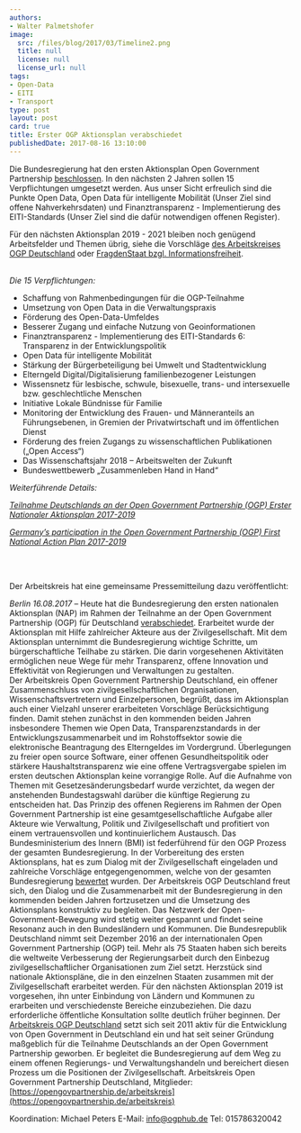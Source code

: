 ```yaml
---
authors:
- Walter Palmetshofer
image:
  src: /files/blog/2017/03/Timeline2.png
  title: null
  license: null
  license_url: null
tags:
- Open-Data
- EITI
- Transport
type: post
layout: post
card: true
title: Erster OGP Aktionsplan verabschiedet
publishedDate: 2017-08-16 13:10:00
---
```


Die Bundesregierung hat den ersten Aktionsplan Open Government Partnership [beschlossen](http://www.bmi.bund.de/SharedDocs/Pressemitteilungen/DE/2017/08/ogp-aktionsplan.html).
In den nächsten 2 Jahren sollen 15 Verpflichtungen umgesetzt werden. Aus unser Sicht erfreulich sind die Punkte Open Data, 
Open Data für intelligente Mobilität (Unser Ziel sind offene Nahverkehrsdaten) und Finanztransparenz - Implementierung des EITI-Standards (Unser Ziel sind die dafür notwendigen offenen Register).

Für den nächsten Aktionsplan 2019 - 2021 bleiben noch genügend Arbeitsfelder und Themen übrig, siehe die Vorschläge [des Arbeitskreises OGP Deutschland](https://opengovpartnership.de/files/2017/05/170323_Zivilgesellschaftliche_Empfehlungen_NAP_OGP.pdf) oder [FragdenStaat bzgl. Informationsfreiheit](http://blog.fragdenstaat.de/2017/ogp-ifg/).

<br><i>
Die 15 Verpflichtungen:</i>

 - Schaffung von Rahmenbedingungen für die OGP-Teilnahme 
 - Umsetzung von Open Data in die Verwaltungspraxis
 - Förderung des Open-Data-Umfeldes
 - Besserer Zugang und einfache Nutzung von Geoinformationen
 - Finanztransparenz - Implementierung des EITI-Standards  6: Transparenz in der Entwicklungspolitik 
 - Open Data für intelligente Mobilität 
 - Stärkung der Bürgerbeteiligung bei Umwelt und Stadtentwicklung
 - Elterngeld Digital/Digitalisierung familienbezogener Leistungen 
 - Wissensnetz für lesbische, schwule, bisexuelle, trans- und intersexuelle bzw. geschlechtliche Menschen 
 - Initiative Lokale Bündnisse für Familie 
 - Monitoring der Entwicklung des Frauen- und Männeranteils an Führungsebenen, in Gremien der Privatwirtschaft und im öffentlichen Dienst 
 - Förderung des freien Zugangs zu wissenschaftlichen Publikationen („Open Access“) 
 - Das Wissenschaftsjahr 2018 – Arbeitswelten der Zukunft
 - Bundeswettbewerb „Zusammenleben Hand in Hand“ 


<i>Weiterführende Details:</i>

<i>[Teilnahme Deutschlands an der Open Government Partnership (OGP) Erster Nationaler Aktionsplan 2017-2019]( https://www.bmi.bund.de/SharedDocs/Downloads/DE/Themen/ModerneVerwaltung-OeffentlicherDienst/OpenGovernment/ogp-aktionsplan.pdf?__blob=publicationFile)</i>

<i>[Germany’s participation in the Open Government Partnership (OGP) First National Action Plan 2017-2019](http://www.bmi.bund.de/SharedDocs/Downloads/EN/Broschueren/2017/ogp-aktionsplan-en.pdf?__blob=publicationFile)</i>

<br>
<br>

Der Arbeitskreis hat eine gemeinsame Pressemitteilung dazu veröffentlicht:

<i>Berlin 16.08.2017</i> – Heute hat die Bundesregierung den ersten nationalen Aktionsplan (NAP) im Rahmen der Teilnahme an der Open Government Partnership (OGP) für Deutschland [verabschiedet](http://www.bmi.bund.de/SharedDocs/Pressemitteilungen/DE/2017/08/ogp-aktionsplan.html). Erarbeitet wurde der Aktionsplan mit Hilfe zahlreicher Akteure aus der Zivilgesellschaft. Mit dem Aktionsplan unternimmt die Bundesregierung wichtige Schritte, um bürgerschaftliche Teilhabe zu stärken. Die darin vorgesehenen Aktivitäten ermöglichen neue Wege für mehr Transparenz, offene Innovation und Effektivität von Regierungen und Verwaltungen zu gestalten.   
Der Arbeitskreis Open Government Partnership Deutschland, ein offener Zusammenschluss von zivilgesellschaftlichen Organisationen, Wissenschaftsvertretern und Einzelpersonen, begrüßt, dass im Aktionsplan auch einer Vielzahl unserer erarbeiteten Vorschläge Berücksichtigung finden. Damit stehen zunächst in den kommenden beiden Jahren insbesondere Themen wie Open Data, Transparenzstandards in der Entwicklungszusammenarbeit und im Rohstoffsektor sowie die elektronische Beantragung des Elterngeldes im Vordergrund. Überlegungen zu freier open source Software, einer offenen Gesundheitspolitik oder stärkere Haushaltstransparenz wie eine offene Vertragsvergabe spielen im ersten deutschen Aktionsplan keine vorrangige Rolle. Auf die Aufnahme von Themen mit Gesetzesänderungsbedarf wurde verzichtet, da wegen der anstehenden Bundestagswahl darüber die künftige Regierung zu entscheiden hat.
Das Prinzip des offenen Regierens im Rahmen der Open Government Partnership ist eine gesamtgesellschaftliche Aufgabe aller Akteure wie Verwaltung, Politik und Zivilgesellschaft und profitiert von einem vertrauensvollen und kontinuierlichem Austausch. Das Bundesministerium des Innern (BMI) ist federführend für den OGP Prozess der gesamten Bundesregierung. In der Vorbereitung des ersten Aktionsplans, hat es zum Dialog mit der Zivilgesellschaft eingeladen und zahlreiche Vorschläge entgegengenommen, welche von der gesamten Bundesregierung [bewertet](https://opengovpartnership.de/2017/06/bmi-bewertung-der-zivilgesellschaftlichen-empfehlungen-fuer-den-nationalen-aktionsplan-ogp/) wurden. Der Arbeitskreis OGP Deutschland freut sich, den Dialog und die Zusammenarbeit mit der Bundesregierung in den kommenden beiden Jahren fortzusetzen und die Umsetzung des Aktionsplans konstruktiv zu begleiten. Das Netzwerk der Open-Government-Bewegung wird stetig weiter gespannt und findet seine Resonanz auch in den Bundesländern und Kommunen.
Die Bundesrepublik Deutschland nimmt seit Dezember 2016 an der internationalen Open Government Partnership (OGP) teil. Mehr als 75 Staaten haben sich bereits die weltweite Verbesserung der Regierungsarbeit durch den Einbezug zivilgesellschaftlicher Organisationen zum Ziel setzt. Herzstück sind nationale Aktionspläne, die in den einzelnen Staaten zusammen mit der Zivilgesellschaft erarbeitet werden. Für den nächsten Aktionsplan 2019 ist vorgesehen, ihn unter Einbindung von Ländern und Kommunen zu erarbeiten und verschiedenste Bereiche einzubeziehen. Die dazu erforderliche öffentliche Konsultation sollte deutlich früher beginnen.
Der [Arbeitskreis OGP  Deutschland](https://opengovpartnership.de/) setzt sich seit 2011 aktiv für die Entwicklung von Open Government in Deutschland ein und hat seit seiner Gründung maßgeblich für die Teilnahme Deutschlands an der Open Government Partnership geworben. Er begleitet die Bundesregierung auf dem Weg zu einem offenen Regierungs- und Verwaltungshandeln und bereichert diesen Prozess um die Positionen der Zivilgesellschaft. 
Arbeitskreis Open Government Partnership Deutschland, Mitglieder: [https://opengovpartnership.de/arbeitskreis](https://opengovpartnership.de/arbeitskreis)

Koordination: Michael Peters E-Mail: info@ogphub.de Tel: 015786320042